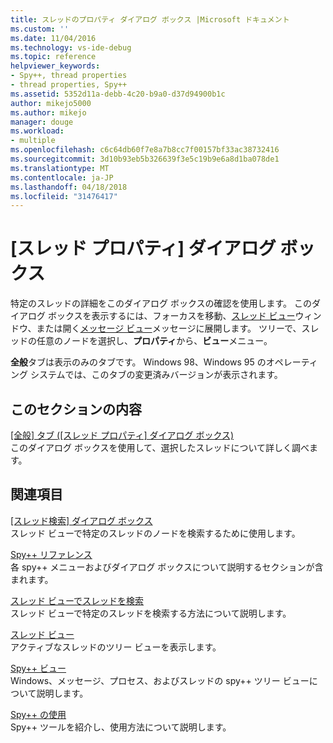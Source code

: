 ```yaml
---
title: スレッドのプロパティ ダイアログ ボックス |Microsoft ドキュメント
ms.custom: ''
ms.date: 11/04/2016
ms.technology: vs-ide-debug
ms.topic: reference
helpviewer_keywords:
- Spy++, thread properties
- thread properties, Spy++
ms.assetid: 5352d11a-debb-4c20-b9a0-d37d94900b1c
author: mikejo5000
ms.author: mikejo
manager: douge
ms.workload:
- multiple
ms.openlocfilehash: c6c64db60f7e8a7b8cc7f00157bf33ac38732416
ms.sourcegitcommit: 3d10b93eb5b326639f3e5c19b9e6a8d1ba078de1
ms.translationtype: MT
ms.contentlocale: ja-JP
ms.lasthandoff: 04/18/2018
ms.locfileid: "31476417"
---
```

# <a name="thread-properties-dialog-box"></a>[スレッド プロパティ] ダイアログ ボックス
特定のスレッドの詳細をこのダイアログ ボックスの確認を使用します。 このダイアログ ボックスを表示するには、フォーカスを移動、[スレッド ビュー](../debugger/threads-view.md)ウィンドウ、または開く[メッセージ ビュー](../debugger/messages-view.md)メッセージに展開します。 ツリーで、スレッドの任意のノードを選択し、**プロパティ**から、**ビュー**メニュー。  
  
 **全般**タブは表示のみのタブです。 Windows 98、Windows 95 のオペレーティング システムでは、このタブの変更済みバージョンが表示されます。  
  
## <a name="in-this-section"></a>このセクションの内容  
 [[全般] タブ ([スレッド プロパティ] ダイアログ ボックス)](../debugger/general-tab-thread-properties-dialog-box.md)  
 このダイアログ ボックスを使用して、選択したスレッドについて詳しく調べます。  
  
## <a name="related-sections"></a>関連項目  
 [[スレッド検索] ダイアログ ボックス](../debugger/thread-search-dialog-box.md)  
 スレッド ビューで特定のスレッドのノードを検索するために使用します。  
  
 [Spy++ リファレンス](../debugger/spy-increment-reference.md)  
 各 spy++ メニューおよびダイアログ ボックスについて説明するセクションが含まれます。  
  
 [スレッド ビューでスレッドを検索](../debugger/how-to-search-for-a-thread-in-threads-view.md)  
 スレッド ビューで特定のスレッドを検索する方法について説明します。  
  
 [スレッド ビュー](../debugger/threads-view.md)  
 アクティブなスレッドのツリー ビューを表示します。  
  
 [Spy++ ビュー](../debugger/spy-increment-views.md)  
 Windows、メッセージ、プロセス、およびスレッドの spy++ ツリー ビューについて説明します。  
  
 [Spy++ の使用](../debugger/using-spy-increment.md)  
 Spy++ ツールを紹介し、使用方法について説明します。